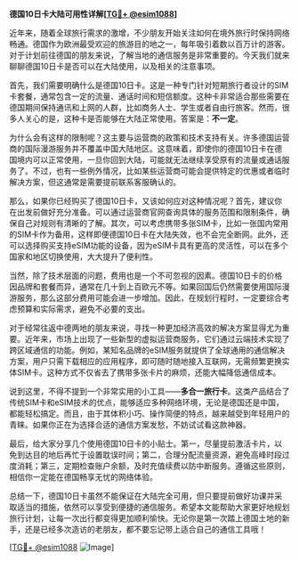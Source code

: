 **德国10日卡大陆可用性详解[[TG💪+ @esim1088](https://t.me/s/esim1088)]**

近年来，随着全球旅行需求的激增，不少朋友开始关注如何在境外旅行时保持网络畅通。德国作为欧洲最受欢迎的旅游目的地之一，每年吸引着数以百万计的游客。对于计划前往德国的朋友来说，了解当地的通信服务是非常重要的。今天我们就来聊聊德国10日卡是否可以在大陆使用，以及相关的注意事项。

首先，我们需要明确什么是德国10日卡。这是一种专门针对短期旅行者设计的SIM卡套餐，通常包含一定的流量、通话时间和短信额度。这种卡非常适合那些需要在德国期间保持通讯和上网的人群，比如商务人士、学生或者自由行旅客。然而，很多人关心的是，这种卡是否能够在大陆正常使用。答案是：**不一定**。

为什么会有这样的限制呢？这主要与运营商的政策和技术支持有关。许多德国运营商的国际漫游服务并不覆盖中国大陆地区。这意味着，即使你的德国10日卡在德国境内可以正常使用，一旦你回到大陆，可能就无法继续享受原有的流量或通话服务了。不过，也有一些例外情况，比如某些运营商可能会提供特定的优惠或者临时解决方案，但这通常是需要提前联系客服确认的。

那么，如果你已经购买了德国10日卡，又该如何应对这种情况呢？首先，建议你在出发前做好充分准备。可以通过运营商官网查询具体的服务范围和限制条件，确保自己对规则有清晰的了解。其次，可以考虑携带多张SIM卡，比如一张国内常用的SIM卡作为备用，这样即便德国10日卡在大陆失效，也不会完全断网。此外，还可以选择购买支持eSIM功能的设备，因为eSIM卡具有更高的灵活性，可以在多个国家和地区切换使用，大大提升了便利性。

当然，除了技术层面的问题，费用也是一个不可忽视的因素。德国10日卡的价格因品牌和套餐而异，通常在几十到上百欧元不等。如果回国后仍然需要使用国际漫游服务，那么这部分费用可能会进一步增加。因此，在规划行程时，一定要综合考虑预算和实际需求，避免不必要的支出。

对于经常往返中德两地的朋友来说，寻找一种更加经济高效的解决方案显得尤为重要。近年来，市场上出现了一些新型的虚拟运营商服务，它们通过云端技术实现了跨区域通信的功能。例如，某知名品牌的eSIM服务就提供了全球通用的通信解决方案，用户只需下载相应的应用程序，即可随时随地接入互联网，无需频繁更换实体SIM卡。这种方式不仅省去了携带多张卡片的麻烦，还能大幅降低通信成本。

说到这里，不得不提到一个非常实用的小工具——**多合一旅行卡**。这类产品结合了传统SIM卡和eSIM技术的优点，能够适应多种网络环境，无论是德国还是中国，都能轻松搞定。而且，由于其体积小巧、操作简便的特点，越来越受到年轻用户的青睐。如果你正在为选择合适的通信方案发愁，不妨试试看这款神器。

最后，给大家分享几个使用德国10日卡的小贴士。第一，尽量提前激活卡片，以免到达目的地后再忙于设置耽误时间；第二，合理分配流量资源，避免高峰时段过度消耗；第三，定期检查账户余额，及时充值续费以防中断服务。遵循这些原则，相信你一定能在德国畅享无忧的网络体验。

总结一下，德国10日卡虽然不能保证在大陆完全可用，但只要提前做好功课并采取适当的措施，依然可以享受到便捷的通信服务。希望本文能帮助大家更好地规划旅行计划，让每一次出行都变得更加顺利愉快。无论你是第一次踏上德国土地的新手，还是已经多次造访的老朋友，都不要忘记带上适合自己的通信工具哦！

[[TG💪+ @esim1088](https://t.me/s/esim1088) ![Image](https://i.postimg.cc/4NQfJmqS/Snipaste-2025-05-13-00-14-12.png)]